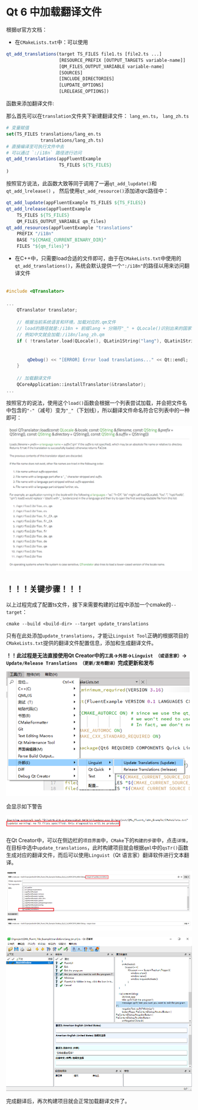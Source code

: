 # Qt 6 中加载翻译文件


根据qt官方文档：

+ 在`CMakeLists.txt`中：可以使用

```CMake
qt_add_translations(target TS_FILES file1.ts [file2.ts ...]
                    [RESOURCE_PREFIX [OUTPUT_TARGETS variable-name]]
                    [QM_FILES_OUTPUT_VARIABLE variable-name]
                    [SOURCES]
                    [INCLUDE_DIRECTORIES]
                    [LUPDATE_OPTIONS]
                    [LRELEASE_OPTIONS])
```

函数来添加翻译文件:

那么首先可以在`translation`文件夹下新建翻译文件： `lang_en.ts`， `lang_zh.ts`
```CMake
# 变量赋值
set(TS_FILES translations/lang_en.ts
             translations/lang_zh.ts)
# 直接编译至可执行文件中去
# 可以通过 `:/i18n` 路径进行访问
qt_add_translations(appFluentExample
                    TS_FILES ${TS_FILES}
)
``` 

按照官方说法，此函数大致等同于调用了一遍`qt_add_lupdate()`和`qt_add_lrelease()` ， 然后使用`qt_add_resource()`添加进qrc路径中：

```CMake
qt_add_lupdate(appFluentExample TS_FILES ${TS_FILES})
qt_add_lrelease(appFluentExample
    TS_FILES ${TS_FILES}
    QM_FILES_OUTPUT_VARIABLE qm_files)
qt_add_resources(appFluentExample "translations"
    PREFIX "/i18n"
    BASE "${CMAKE_CURRENT_BINARY_DIR}"
    FILES "${qm_files}")
```

+ 在C++中，只需要load合适的文件即可，由于在`CMakeLists.txt`中使用的`qt_add_translations()`，系统会默认提供一个`":/i18n"`的路径以用来访问翻译文件

```C++

#include <QTranslator>

...
    QTranslator translator;

    // 根据当前系统语言和环境，加载对应的.qm文件
    // load的路径就是:/i18n + 前缀lang + 分隔符"_" + QLocale()识别出来的国家名称 + 默认后缀.qm
    // 例如中文就会加载:/i18n/lang_zh.qm
    if ( !translator.load(QLocale(), QLatin1String("lang"), QLatin1String("_"), QLatin1String(":/i18n")) ){


        qDebug() << "[ERROR] Error load translations..." << Qt::endl;
    }

    // 加载翻译文件
    QCoreApplication::installTranslator(&translator);
...
```

按照官方的说法，使用这个`load()`函数会根据一个列表尝试加载，并会把文件名中包含的`"-"`（减号）变为`"_"`（下划线），所以翻译文件命名符合它列表中的一种即可：

![loadList](./img/loadlist.png)


## **！！！关键步骤！！！**

以上过程完成了配置ts文件，接下来需要构建的过程中添加一个cmake的`--target`：

```SHELL
cmake --build <build-dir> --target update_translations
```

只有在此处添加`update_translations`，才能让`Linguist Tool`正确的根据项目的`CMakeLists.txt`提供的翻译文件配置信息，添加和生成翻译文件。

**！！此过程是无法直接使用Qt Creator中的`工具`->`外部`->`Linguist （或语言家）`-> `Update/Release Translations （更新/发布翻译）`完成更新和发布** 



![no_external_linguist](./img/no_external_linguist.png)

会显示如下警告

![warning](./img/warning.png)


在Qt Creator中，可以在侧边栏的`项目界面`中，`CMake`下的`构建的步骤`中，点击`详情`，在目标中选中`update_translations`，此时构建项目就会根据`qml`中的`qsTr()`函数生成对应的翻译文件，而后可以使用`Linguist`（Qt 语言家）翻译软件进行文本翻译。

![tickTheBox](./img/tickTheBox.png)


![linguistTool](./img/linguistTool.png)

完成翻译后，再次构建项目就会正常加载翻译文件了。
